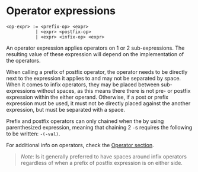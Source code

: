 # Operator expressions
```
<op-expr> := <prefix-op> <expr>
           | <expr> <postfix-op>
           | <expr> <infix-op> <expr>
```


An operator expression applies operators on 1 or 2 sub-expressions.
The resulting value of these expression will depend on the implementation of the operators.

When calling a prefix of postfix operator, the operator needs to be directly next to the expression it applies to and may not be separated by space.
When it comes to infix operators, they may be placed between sub-expressions without spaces, as this means there there is not pre- or postfix expression within the either operand.
Otherwise, if a post or prefix expression must be used, it must not be directly placed against the another expression, but must be separated with a space.

Prefix and postfix operators can only chained when the by using parenthesized expression, meaning that chaining 2 `-`s requires the following to be written: `-(-val)`.

For additional info on operators, check the [Operator section](../operators.md).

> _Note_: Is it generally preferred to have spaces around infix operators regardless of when a prefix of postfix expression is on either side.
